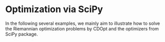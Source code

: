 # Optimization via SciPy

In the following several examples, we mainly aim to illustrate how to solve the Riemannian optimization problems by CDOpt and the optimizers from SciPy package. 



```{tableofcontents}
```

